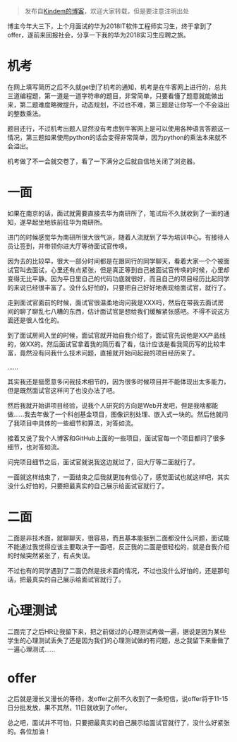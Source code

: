 > 发布自[Kindem的博客](http://www.kindemh.cn/)，欢迎大家转载，但是要注意注明出处

博主今年大三下，上个月面试的华为2018IT软件工程师实习生，终于拿到了offer，遂前来回报社会，分享一下我的华为2018实习生应聘之旅。

# 机考
在网上填写简历之后不久就get到了机考的通知，机考是在牛客网上进行的，总共三道编程题，第一道是一道字符串的题目，非常简单，只要看懂了题意就能做出来，第二题难度略微提升，动态规划，不过也不难，第三题是让你写一个不会溢出的整数乘法。

题目还行，不过机考出题人显然没有考虑到牛客网上是可以使用各种语言答题这一情况，第三题如果使用python的话会变得非常简单，因为python的乘法本来就不会溢出。

机考做了不一会就交卷了，看了一下满分之后就自信地关闭了浏览器。

# 一面
如果在南京的话，面试就需要直接去华为南研所了，笔试后不久就收到了一面的通知，遂早起坐地铁前往华为南研所。

进门的时候感觉华为南研所很大很气派，随着人流就到了华为培训中心。有接待人员让签到，并带领你进大厅等待面试官传唤。

因为去的比较早，很大一部分时间都是在跟同行的同学聊天，看着大家一个个被面试官叫去面试，心里还有点紧张，但是真正等到自己被面试官传唤的时候，心里却变得无比平静。因为平日里自己的代码功底就很好，而且自己的项目经历比起同学的来说已经很丰富了。没什么好怕的，只要把自己好好地表现给面试官，就行了。

走到面试官面前的时候，面试官很温柔地询问我是XXX吗，然后在带我去面试房间的聊了聊乱七八糟的东西，估计面试官是想给我们缓解紧张感吧。不得不说这方面还是很人性化的。

到了面试房间入坐的时候，面试官就开始自我介绍了，面试官先说他是XX产品线的，做XX的。然后面试官拿着我的简历看了看，估计应该是看我简历写的比较丰富，竟然没有问我什么技术问题，直接就开始问起我的项目经历来了。

......

其实我还是挺愿意多问我技术细节的，因为很多时候项目并不能体现出太多能力，但是既然面试官这样问了也没办法了吧。

然后我就开始讲项目经验，说我个人研究的方向是Web开发吧，但是我啥都能做......我去年做了一个科创基金项目，图像识别处理、嵌入式一块的。然后他就问了我项目中具体的一些细节和算法，对答如流。

接着又说了我个人博客和GitHub上面的一些项目，面试官每一个项目都问了很多细节，也对答如流。

问完项目细节之后，面试官就说我这边就过了，回大厅等二面就行了。

一面就这样结束了，一面结束之后我就更加有信心了，感觉面试也就这样吧，其实没什么好怕的，只要把最真实的自己展示给面试官就行了。

# 二面
二面是非技术面，就聊聊天，很容易，而且基本能挺到二面都没什么问题，面试能不能通过我觉得应该主要取决于一面吧，反正我的二面是很轻松的，就是自我介绍的时候突然紧张了，有点失误。

不过也有的同学遇到了二面仍然是技术面的情况，不过也没什么好怕的，还是那句话，把最真实的自己展示给面试官就行了。

# 心理测试
二面完了之后HR让我留下来，把之前做过的心理测试再做一遍，据说是因为某些学生的心理测试丢失了还是因为我们的心理测试做的有问题，总之我留下来重做了一遍心理测试......

# offer
之后就是漫长又漫长的等待，发offer之前不久收到了一条短信，说offer将于11-15日分批发放，果不其然，11日就收到了offer。

总之吧，面试并不可怕，只要把最真实的自己展示给面试官就行了，没什么好紧张的。各位加油！
